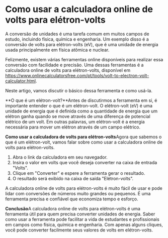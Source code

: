 Como usar a calculadora online de volts para elétron-volts
==========================================================

A conversão de unidades é uma tarefa comum em muitos campos de estudo, incluindo física, química e engenharia. Um exemplo disso é a conversão de volts para elétron-volts (eV), que é uma unidade de energia usada principalmente em física atômica e nuclear.

Felizmente, existem várias ferramentas online disponíveis para realizar essa conversão com facilidade e precisão. Uma dessas ferramentas é a calculadora online de volts para elétron-volts, disponível em <https://www.onlinecalculatorsfree.com/pt/tools/volt-to-electron-volt-calculator.html>.

Neste artigo, vamos discutir o básico dessa ferramenta e como usá-la.

**O que é um elétron-volt?**Antes de discutirmos a ferramenta em si, é importante entender o que é um elétron-volt. O elétron-volt (eV) é uma unidade de energia que é definida como a quantidade de energia que um elétron ganha quando se move através de uma diferença de potencial elétrico de um volt. Em outras palavras, um elétron-volt é a energia necessária para mover um elétron através de um campo elétrico.

**Como usar a calculadora de volts para elétron-volts**Agora que sabemos o que é um elétron-volt, vamos falar sobre como usar a calculadora online de volts para elétron-volts.

1. Abra o link da calculadora em seu navegador.
2. Insira o valor em volts que você deseja converter na caixa de entrada "Volts".
3. Clique em "Converter" e espere a ferramenta gerar o resultado.
4. O resultado será exibido na caixa de saída "Elétron-volts".

A calculadora online de volts para elétron-volts é muito fácil de usar e pode lidar com conversões de números muito grandes ou pequenos. É uma ferramenta precisa e confiável que economiza tempo e esforço.

**Conclusão**A calculadora online de volts para elétron-volts é uma ferramenta útil para quem precisa converter unidades de energia. Saber como usar a ferramenta pode facilitar a vida de estudantes e profissionais em campos como física, química e engenharia. Com apenas alguns cliques, você pode converter facilmente seus valores de volts em elétron-volts.